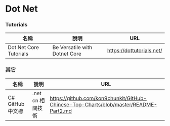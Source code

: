 # Dot Net

### Tutorials
|名稱|說明|URL|
|--|--|--|
|Dot Net Core Tutorials|Be Versatile with Dotnet Core|https://dottutorials.net/|

### 其它
|名稱|說明|URL|
|--|--|--|
|C# GitHub 中文榜|.net cn 相關技術|https://github.com/kon9chunkit/GitHub-Chinese-Top-Charts/blob/master/README-Part2.md|
